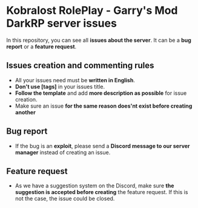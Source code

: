 # Kobralost RolePlay - Garry's Mod DarkRP server issues
In this repository, you can see all **issues about the server**.
It can be a **bug report** or a **feature request**.

## Issues creation and commenting rules
- All your issues need must be **written in English**.
- **Don't use [tags]** in your issues title.
- **Follow the template** and add **more description as possible** for issue creation.
- Make sure an issue **for the same reason does'nt exist before creating another**

## Bug report
- If the bug is an **exploit**, please send a **Discord message to our server manager** instead of creating an issue.

## Feature request
- As we have a suggestion system on the Discord, make sure **the suggestion is accepted before creating** the feature request.
If this is not the case, the issue could be closed.